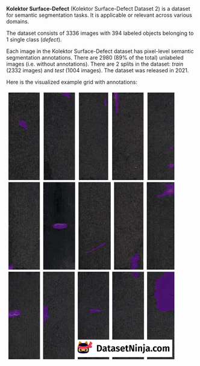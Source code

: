 **Kolektor Surface-Defect** (Kolektor Surface-Defect Dataset 2) is a dataset for semantic segmentation tasks. It is applicable or relevant across various domains.

The dataset consists of 3336 images with 394 labeled objects belonging to 1 single class (*defect*).

Each image in the Kolektor Surface-Defect dataset has pixel-level semantic segmentation annotations. There are 2980 (89% of the total) unlabeled images (i.e. without annotations). There are 2 splits in the dataset: *train* (2332 images) and *test* (1004 images). The dataset was released in 2021.

Here is the visualized example grid with annotations:

<img src="https://github.com/dataset-ninja/kolektor-surface-defect-dataset-2/raw/main/visualizations/horizontal_grid.png">
